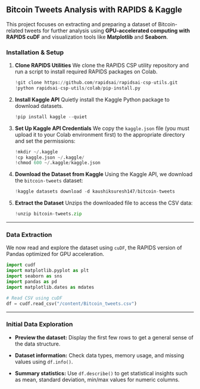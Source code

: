##  Bitcoin Tweets Analysis with RAPIDS & Kaggle

This project focuses on extracting and preparing a dataset of Bitcoin-related tweets for further analysis using **GPU-accelerated computing with RAPIDS cuDF** and visualization tools like **Matplotlib** and **Seaborn**.

###  Installation & Setup

1. **Clone RAPIDS Utilities**
   We clone the RAPIDS CSP utility repository and run a script to install required RAPIDS packages on Colab.

   ```python
   !git clone https://github.com/rapidsai/rapidsai-csp-utils.git
   !python rapidsai-csp-utils/colab/pip-install.py
   ```

2. **Install Kaggle API**
   Quietly install the Kaggle Python package to download datasets.

   ```python
   !pip install kaggle --quiet
   ```

3. **Set Up Kaggle API Credentials**
   We copy the `kaggle.json` file (you must upload it to your Colab environment first) to the appropriate directory and set the permissions:

   ```python
   !mkdir ~/.kaggle
   !cp kaggle.json ~/.kaggle/
   !chmod 600 ~/.kaggle/kaggle.json
   ```

4. **Download the Dataset from Kaggle**
   Using the Kaggle API, we download the `bitcoin-tweets` dataset:

   ```python
   !kaggle datasets download -d kaushiksuresh147/bitcoin-tweets
   ```

5. **Extract the Dataset**
   Unzips the downloaded file to access the CSV data:

   ```python
   !unzip bitcoin-tweets.zip
   ```

---

###  Data Extraction

We now read and explore the dataset using `cuDF`, the RAPIDS version of Pandas optimized for GPU acceleration.

```python
import cudf
import matplotlib.pyplot as plt
import seaborn as sns
import pandas as pd
import matplotlib.dates as mdates

# Read CSV using cuDF
df = cudf.read_csv("/content/Bitcoin_tweets.csv")
```

---

### Initial Data Exploration 

* **Preview the dataset:**
  Display the first few rows to get a general sense of the data structure.

* **Dataset information:**
  Check data types, memory usage, and missing values using `df.info()`.

* **Summary statistics:**
  Use `df.describe()` to get statistical insights such as mean, standard deviation, min/max values for numeric columns.

